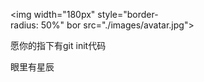 
<img width="180px" style="border-radius: 50%" bor src="./images/avatar.jpg"> 
<p>愿你的指下有git init代码</p><p>眼里有星辰</p>